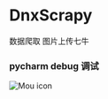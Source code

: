 # DnxScrapy
数据爬取 图片上传七牛
### pycharm debug 调试
![Mou icon](http://o91vq12tm.bkt.clouddn.com/debug.png)

